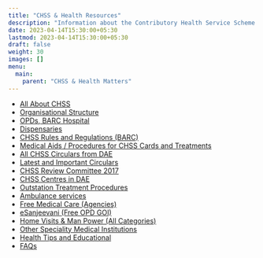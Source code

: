 ```yaml
---
title: "CHSS & Health Resources"
description: "Information about the Contributory Health Service Scheme and other health-related matters for DAE seniors"
date: 2023-04-14T15:30:00+05:30
lastmod: 2023-04-14T15:30:00+05:30
draft: false
weight: 30
images: []
menu:
  main:
    parent: "CHSS & Health Matters"
---
```



- [All About CHSS](images/1.%20%20%20ALL%20ABOUT%20CHSS%20with%20slides%2036%20and%2037%20corrected.pdf)
- [Organisational Structure](images/2.%20%20%20Organisational%20Structure%20Revised.pdf)
- [OPDs, BARC Hospital](images/I.%20%20%20OPDs%20BARC%20Hospital%20Revised.pdf)
- [Dispensaries](images/J.%20%20%20Dispensaries%20Revised.pdf)
- [CHSS Rules and Regulations (BARC)](images/5.%20%20%20CHSS%20Rules%20and%20Regulations%20(BARC)%202014.pdf)
- [Medical Aids / Procedures for CHSS Cards and Treatments](images/6.%20%20%20Medical%20Aids,%20%20Procedures%20for%20CHSS%20Cards%20and%20Treatments.pdf)
- [All CHSS Circulars from DAE](images/11.%20%20%20All%20CHSS%20Circulars%20from%20DAE%20(1973%20to%202020).pdf)
- [Latest and Important Circulars](images/12.%20%20%20Latest%20and%20other%20important%20CHSS%20Circuars.pdf)
- [CHSS Review Committee 2017](images/13.%20%20%20CHSS%20Review%20Committee%202017.pdf)
- [CHSS Centres in DAE](images/14.%20%20%20CHSS%20Centres%20in%20DAE.pdf)
- [Outstation Treatment Procedures](images/Outstation,%20Emergency%20and%20Non-Allopathic%20Treatment%20Procedures-New%20file%20under%20CHSS.pdf)
- [Ambulance services](images/22.%20%20%20Ambulance%20Services.pdf)
- [Free Medical Care (Agencies)](images/23.%20%20%20Free%20Medical%20Care%20through%20Trusts,%20Govt%20bodies%20and%20Institutions.pdf)
- [eSanjeevani (Free OPD GOI)](https://www.esanjeevaniopd.in/)
- [Home Visits & Man Power (All Categories)](miscellaneous.html)
- [Other Speciality Medical Institutions](under-const.html)
- [Health Tips and Educational](Health-Awareness.html)
- [FAQs](under-const.html)
